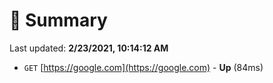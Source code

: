 # 📖 Summary
Last updated: **2/23/2021, 10:14:12 AM**

- `GET` [https://google.com](https://google.com) - **Up** (84ms)
